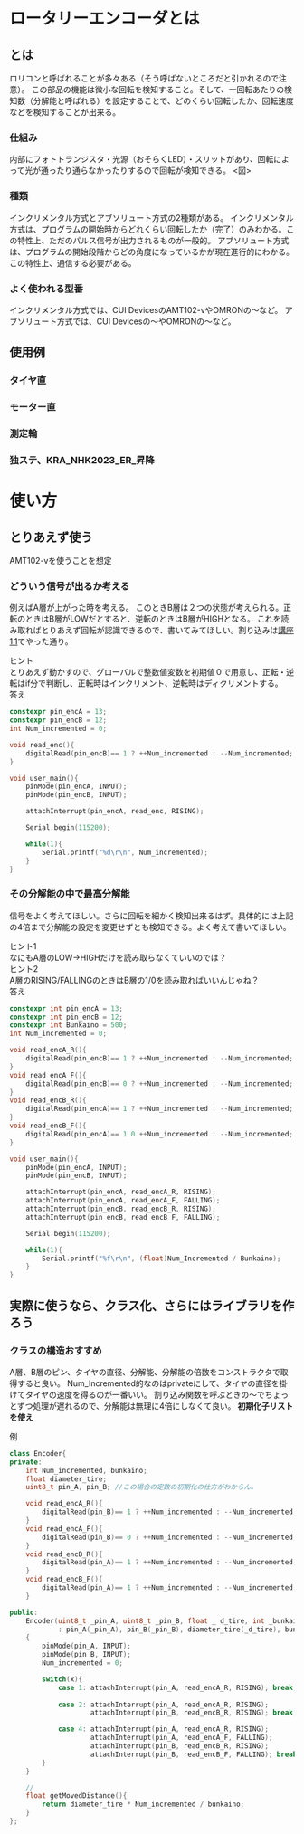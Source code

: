 # ロータリーエンコーダとは
## とは
ロリコンと呼ばれることが多々ある（そう呼ばないところだと引かれるので注意）。
この部品の機能は微小な回転を検知すること。そして、一回転あたりの検知数（分解能と呼ばれる）を設定することで、どのくらい回転したか、回転速度などを検知することが出来る。

### 仕組み
内部にフォトトランジスタ・光源（おそらくLED）・スリットがあり、回転によって光が通ったり通らなかったりするので回転が検知できる。
<図>

### 種類
インクリメンタル方式とアブソリュート方式の2種類がある。
インクリメンタル方式は、プログラムの開始時からどれくらい回転したか（完了）のみわかる。この特性上、ただのパルス信号が出力されるものが一般的。
アブソリュート方式は、プログラムの開始段階からどの角度になっているかが現在進行的にわかる。この特性上、通信する必要がある。

### よく使われる型番
インクリメンタル方式では、CUI DevicesのAMT102-vやOMRONの〜など。
アブソリュート方式では、CUI Devicesの〜やOMRONの〜など。

## 使用例
### タイヤ直
### モーター直
### 測定輪
### 独ステ、KRA_NHK2023_ER_昇降

# 使い方
## とりあえず使う
AMT102-vを使うことを想定
### どういう信号が出るか考える
例えばA層が上がった時を考える。
このときB層は２つの状態が考えられる。正転のときはB層がLOWだとすると、逆転のときはB層がHIGHとなる。
これを読み取ればとりあえず回転が認識できるので、書いてみてほしい。割り込みは[講座1.1]()でやった通り。

<detail>
<summary>ヒント</summary>
とりあえず動かすので、グローバルで整数値変数を初期値０で用意し、正転・逆転はif分で判断し、正転時はインクリメント、逆転時はディクリメントする。
</detail>

<detail>
<summary>答え</summary>

```cpp
constexpr pin_encA = 13;
constexpr pin_encB = 12;
int Num_incremented = 0;

void read_enc(){
    digitalRead(pin_encB)== 1 ? ++Num_incremented : --Num_incremented;
}

void user_main(){
    pinMode(pin_encA, INPUT);
    pinMode(pin_encB, INPUT);

    attachInterrupt(pin_encA, read_enc, RISING);

    Serial.begin(115200);

    while(1){
        Serial.printf("%d\r\n", Num_incremented);
    }
}
```
</detail>

### その分解能の中で最高分解能
信号をよく考えてほしい。さらに回転を細かく検知出来るはず。具体的には上記の4倍まで分解能の設定を変更せずとも検知できる。よく考えて書いてほしい。

<detail>
<summary>ヒント1</summary>
なにもA層のLOW->HIGHだけを読み取らなくていいのでは？
</detail>

<detail>
<summary>ヒント2</summary>
A層のRISING/FALLINGのときはB層の1/0を読み取ればいいんじゃね？
</detail>

<detail>
<summary>答え</summary>

```cpp
constexpr int pin_encA = 13;
constexpr int pin_encB = 12;
constexpr int Bunkaino = 500;
int Num_incremented = 0;

void read_encA_R(){
    digitalRead(pin_encB)== 1 ? ++Num_incremented : --Num_incremented;
}
void read_encA_F(){
    digitalRead(pin_encB)== 0 ? ++Num_incremented : --Num_incremented;
}
void read_encB_R(){
    digitalRead(pin_encA)== 1 ? ++Num_incremented : --Num_incremented;
}
void read_encB_F(){
    digitalRead(pin_encA)== 1 0 ++Num_incremented : --Num_incremented;
}

void user_main(){
    pinMode(pin_encA, INPUT);
    pinMode(pin_encB, INPUT);

    attachInterrupt(pin_encA, read_encA_R, RISING);
    attachInterrupt(pin_encA, read_encA_F, FALLING);
    attachInterrupt(pin_encB, read_encB_R, RISING);
    attachInterrupt(pin_encB, read_encB_F, FALLING);

    Serial.begin(115200);

    while(1){
        Serial.printf("%f\r\n", (float)Num_Incremented / Bunkaino);
    }
}

```
</detail>

## 実際に使うなら、クラス化、さらにはライブラリを作ろう
### クラスの構造おすすめ
A層、B層のピン、タイヤの直径、分解能、分解能の倍数をコンストラクタで取得すると良い。
Num_Incremented的なのはprivateにして、タイヤの直径を掛けてタイヤの速度を得るのが一番いい。
割り込み関数を呼ぶときの〜でちょっとずつ処理が遅れるので、分解能は無理に4倍にしなくて良い。
**初期化子リストを使え**

<detail>
<summary>例</summary>

```cpp
class Encoder{
private:
    int Num_incremented, bunkaino;
    float diameter_tire;
    uint8_t pin_A, pin_B; //この場合の定数の初期化の仕方がわからん。

    void read_encA_R(){
        digitalRead(pin_B)== 1 ? ++Num_incremented : --Num_incremented;
    }
    void read_encA_F(){
        digitalRead(pin_B)== 0 ? ++Num_incremented : --Num_incremented;
    }
    void read_encB_R(){
        digitalRead(pin_A)== 1 ? ++Num_incremented : --Num_incremented;
    }
    void read_encB_F(){
        digitalRead(pin_A)== 1 ? ++Num_incremented : --Num_incremented;
    }

public:
    Encoder(uint8_t _pin_A, uint8_t _pin_B, float _ d_tire, int _bunkainom, uint8_t x)
            : pin_A(_pin_A), pin_B(_pin_B), diameter_tire(_d_tire), bunkaino(_bunkaino * x) 
    {
        pinMode(pin_A, INPUT);
        pinMode(pin_B, INPUT);
        Num_incremented = 0;

        switch(x){
            case 1: attachInterrupt(pin_A, read_encA_R, RISING); break;
            
            case 2: attachInterrupt(pin_A, read_encA_R, RISING);
                    attachInterrupt(pin_B, read_encB_R, RISING); break;

            case 4: attachInterrupt(pin_A, read_encA_R, RISING); 
                    attachInterrupt(pin_A, read_encA_F, FALLING);
                    attachInterrupt(pin_B, read_encB_R, RISING);
                    attachInterrupt(pin_B, read_encB_F, FALLING); break;
        }
    }

    //
    float getMovedDistance(){
        return diameter_tire * Num_incremented / bunkaino;
    }
};
```
</detail>
